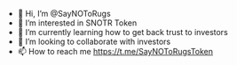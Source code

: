 - 👋 Hi, I’m @SayNOToRugs
- 👀 I’m interested in SNOTR Token
- 🌱 I’m currently learning how to get back trust to investors
- 💞️ I’m looking to collaborate with investors
- 📫 How to reach me https://t.me/SayNOToRugsToken

<!---
SayNOToRugs/SayNOToRugs is a ✨ special ✨ repository because its `README.md` (this file) appears on your GitHub profile.
You can click the Preview link to take a look at your changes.
--->
